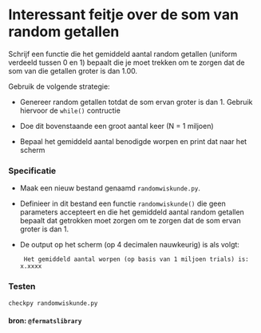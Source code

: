 # Interessant feitje over de som van random getallen 

Schrijf een functie die het gemiddeld aantal random getallen (uniform verdeeld tussen 0 en 1) bepaalt die je moet trekken om te zorgen dat de som van die getallen groter is dan 1.00.

Gebruik de volgende strategie:

  - Genereer random getallen totdat de som ervan groter is dan 1.
    Gebruik hiervoor de `while()` contructie
  
  - Doe dit bovenstaande een groot aantal keer (N = 1 miljoen) 

  - Bepaal het gemiddeld aantal benodigde worpen en print dat naar het scherm
  
### Specificatie

- Maak een nieuw bestand genaamd `randomwiskunde.py`.

- Definieer in dit bestand een functie `randomwiskunde()` die geen parameters accepteert en die het gemiddeld aantal random getallen bepaalt dat getrokken moet zorgen om te zorgen dat de som ervan groter is dan 1.

- De output op het scherm (op 4 decimalen nauwkeurig) is als volgt:

	   Het gemiddeld aantal worpen (op basis van 1 miljoen trials) is: x.xxxx 

		
### Testen

	checkpy randomwiskunde.py
	


#### bron: `@fermatslibrary`